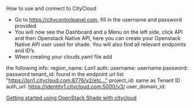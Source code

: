 How to use and connect to CityCloud

- Go to https://citycontrolpanel.com, fill in the username and password provided
- You will now see the Dashboard and a Menu on the left side, click API and then Openstack Native API, here you can create your   Openstack Native API user used for shade. You will also find all relevant endpoints and ID’s.
- When creating your clouds.yaml file add 

the following info:
    region_name: Lon1
    auth:
      username: username
      password: password
      tenant_id: found in the endpoint url list “https://lon1.citycloud.com:8776/v2/etc…”
      project_id: same as Tenant ID
      auth_url: https://identity1.citycloud.com:5000/v3/
      user_domain_id: 

[Getting started using OpenStack Shade with citycloud](https://www.youtube.com/watch?v=7s7LKdih2vA)
